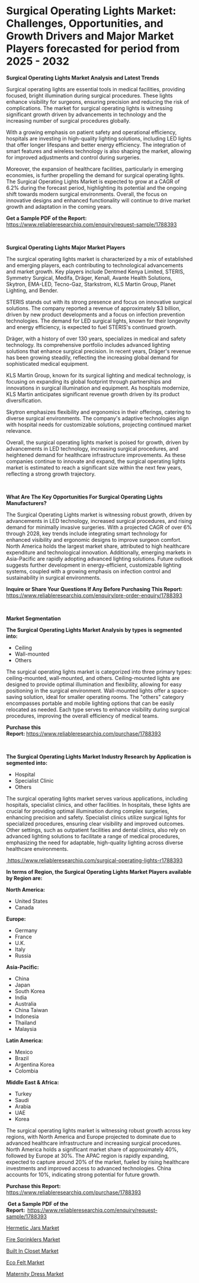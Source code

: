 <p><h1>Surgical Operating Lights Market: Challenges, Opportunities, and Growth Drivers and Major Market Players forecasted for period from 2025 - 2032</h1></p><p><strong>Surgical Operating Lights Market Analysis and Latest Trends</strong></p>
<p><p>Surgical operating lights are essential tools in medical facilities, providing focused, bright illumination during surgical procedures. These lights enhance visibility for surgeons, ensuring precision and reducing the risk of complications. The market for surgical operating lights is witnessing significant growth driven by advancements in technology and the increasing number of surgical procedures globally. </p><p>With a growing emphasis on patient safety and operational efficiency, hospitals are investing in high-quality lighting solutions, including LED lights that offer longer lifespans and better energy efficiency. The integration of smart features and wireless technology is also shaping the market, allowing for improved adjustments and control during surgeries. </p><p>Moreover, the expansion of healthcare facilities, particularly in emerging economies, is further propelling the demand for surgical operating lights. The Surgical Operating Lights Market is expected to grow at a CAGR of 6.2% during the forecast period, highlighting its potential and the ongoing shift towards modern surgical environments. Overall, the focus on innovative designs and enhanced functionality will continue to drive market growth and adaptation in the coming years.</p></p>
<p><strong>Get a Sample PDF of the Report:&nbsp;</strong> <a href="https://www.reliableresearchiq.com/enquiry/request-sample/1788393?utm_campaign=2310&utm_medium=2&utm_source=Github&utm_content=ia&utm_term=04032025&utm_id=surgical-operating-lights">https://www.reliableresearchiq.com/enquiry/request-sample/1788393</a></p>
<p>&nbsp;</p>
<p><strong>Surgical Operating Lights Major Market Players</strong></p>
<p><p>The surgical operating lights market is characterized by a mix of established and emerging players, each contributing to technological advancements and market growth. Key players include Dentmed Kenya Limited, STERIS, Symmetry Surgical, Medifa, Dräger, Kenall, Avante Health Solutions, Skytron, EMA-LED, Tecno-Gaz, Starkstrom, KLS Martin Group, Planet Lighting, and Bender.</p><p>STERIS stands out with its strong presence and focus on innovative surgical solutions. The company reported a revenue of approximately $3 billion, driven by new product developments and a focus on infection prevention technologies. The demand for LED surgical lights, known for their longevity and energy efficiency, is expected to fuel STERIS's continued growth.</p><p>Dräger, with a history of over 130 years, specializes in medical and safety technology. Its comprehensive portfolio includes advanced lighting solutions that enhance surgical precision. In recent years, Dräger's revenue has been growing steadily, reflecting the increasing global demand for sophisticated medical equipment. </p><p>KLS Martin Group, known for its surgical lighting and medical technology, is focusing on expanding its global footprint through partnerships and innovations in surgical illumination and equipment. As hospitals modernize, KLS Martin anticipates significant revenue growth driven by its product diversification.</p><p>Skytron emphasizes flexibility and ergonomics in their offerings, catering to diverse surgical environments. The company's adaptive technologies align with hospital needs for customizable solutions, projecting continued market relevance.</p><p>Overall, the surgical operating lights market is poised for growth, driven by advancements in LED technology, increasing surgical procedures, and heightened demand for healthcare infrastructure improvements. As these companies continue to innovate and expand, the surgical operating lights market is estimated to reach a significant size within the next few years, reflecting a strong growth trajectory.</p></p>
<p>&nbsp;</p>
<p><strong>What Are The Key Opportunities For Surgical Operating Lights Manufacturers?</strong></p>
<p><p>The Surgical Operating Lights market is witnessing robust growth, driven by advancements in LED technology, increased surgical procedures, and rising demand for minimally invasive surgeries. With a projected CAGR of over 6% through 2028, key trends include integrating smart technology for enhanced visibility and ergonomic designs to improve surgeon comfort. North America holds the largest market share, attributed to high healthcare expenditure and technological innovation. Additionally, emerging markets in Asia-Pacific are rapidly adopting advanced lighting solutions. Future outlook suggests further development in energy-efficient, customizable lighting systems, coupled with a growing emphasis on infection control and sustainability in surgical environments.</p></p>
<p><strong>Inquire or Share Your Questions If Any Before Purchasing This Report:</strong> <a href="https://www.reliableresearchiq.com/enquiry/pre-order-enquiry/1788393?utm_campaign=2310&utm_medium=2&utm_source=Github&utm_content=ia&utm_term=04032025&utm_id=surgical-operating-lights">https://www.reliableresearchiq.com/enquiry/pre-order-enquiry/1788393</a></p>
<p>&nbsp;</p>
<p><strong>Market Segmentation</strong></p>
<p><strong>The Surgical Operating Lights Market Analysis by types is segmented into:</strong></p>
<p><ul><li>Ceiling</li><li>Wall-mounted</li><li>Others</li></ul></p>
<p><p>The surgical operating lights market is categorized into three primary types: ceiling-mounted, wall-mounted, and others. Ceiling-mounted lights are designed to provide optimal illumination and flexibility, allowing for easy positioning in the surgical environment. Wall-mounted lights offer a space-saving solution, ideal for smaller operating rooms. The "others" category encompasses portable and mobile lighting options that can be easily relocated as needed. Each type serves to enhance visibility during surgical procedures, improving the overall efficiency of medical teams.</p></p>
<p><strong>Purchase this Report:&nbsp;</strong><a href="https://www.reliableresearchiq.com/purchase/1788393?utm_campaign=2310&utm_medium=2&utm_source=Github&utm_content=ia&utm_term=04032025&utm_id=surgical-operating-lights">https://www.reliableresearchiq.com/purchase/1788393</a></p>
<p>&nbsp;</p>
<p><strong>The Surgical Operating Lights Market Industry Research by Application is segmented into:</strong></p>
<p><ul><li>Hospital</li><li>Specialist Clinic</li><li>Others</li></ul></p>
<p><p>The surgical operating lights market serves various applications, including hospitals, specialist clinics, and other facilities. In hospitals, these lights are crucial for providing optimal illumination during complex surgeries, enhancing precision and safety. Specialist clinics utilize surgical lights for specialized procedures, ensuring clear visibility and improved outcomes. Other settings, such as outpatient facilities and dental clinics, also rely on advanced lighting solutions to facilitate a range of medical procedures, emphasizing the need for adaptable, high-quality lighting across diverse healthcare environments.</p></p>
<p><a href="https://www.reliableresearchiq.com/surgical-operating-lights-r1788393?utm_campaign=2310&utm_medium=2&utm_source=Github&utm_content=ia&utm_term=04032025&utm_id=surgical-operating-lights">&nbsp;https://www.reliableresearchiq.com/surgical-operating-lights-r1788393</a></p>
<p><strong>In terms of Region, the Surgical Operating Lights Market Players available by Region are:</strong></p>
<p>
    <p> <strong> North America: </strong>
        <ul>
            <li>United States</li>
            <li>Canada</li>
        </ul>
        </p> 
    <p> <strong> Europe: </strong>
        <ul>
            <li>Germany</li>
            <li>France</li>
            <li>U.K.</li>
            <li>Italy</li>
            <li>Russia</li>
        </ul>
        </p> 
    <p> <strong> Asia-Pacific: </strong>
        <ul>
            <li>China</li>
            <li>Japan</li>
            <li>South Korea</li>
            <li>India</li>
            <li>Australia</li>
            <li>China Taiwan</li>
            <li>Indonesia</li>
            <li>Thailand</li>
            <li>Malaysia</li>
        </ul>
        </p> 
    <p> <strong> Latin America: </strong>
        <ul>
            <li>Mexico</li>
            <li>Brazil</li>
            <li>Argentina Korea</li>
            <li>Colombia</li>
        </ul>
        </p> 
    <p> <strong> Middle East & Africa: </strong>
        <ul>
            <li>Turkey</li>
            <li>Saudi</li>
            <li>Arabia</li>
            <li>UAE</li>
            <li>Korea</li>
        </ul>
    </p>
    </p>
<p><p>The surgical operating lights market is witnessing robust growth across key regions, with North America and Europe projected to dominate due to advanced healthcare infrastructure and increasing surgical procedures. North America holds a significant market share of approximately 40%, followed by Europe at 30%. The APAC region is rapidly expanding, expected to capture around 20% of the market, fueled by rising healthcare investments and improved access to advanced technologies. China accounts for 10%, indicating strong potential for future growth.</p></p>
<p><strong>Purchase this Report: </strong><a href="https://www.reliableresearchiq.com/purchase/1788393?utm_campaign=2310&utm_medium=2&utm_source=Github&utm_content=ia&utm_term=04032025&utm_id=surgical-operating-lights">https://www.reliableresearchiq.com/purchase/1788393</a></p>
<p>&nbsp;<strong>Get a Sample PDF of the Report:&nbsp;&nbsp;</strong><a href="https://www.reliableresearchiq.com/enquiry/request-sample/1788393?utm_campaign=2310&utm_medium=2&utm_source=Github&utm_content=ia&utm_term=04032025&utm_id=surgical-operating-lights">https://www.reliableresearchiq.com/enquiry/request-sample/1788393</a></p>
<p><strong></strong></p>
<p><p><a href="https://www.linkedin.com/pulse/global-hermetic-jars-market-research-2025-2032-technology-30yye?utm_campaign=2310&utm_medium=2&utm_source=Github&utm_content=ia&utm_term=04032025&utm_id=surgical-operating-lights">Hermetic Jars Market</a></p><p><a href="https://www.linkedin.com/pulse/forecast-fire-sprinklers-market-from-2025-2032-rapid-szsde?utm_campaign=2310&utm_medium=2&utm_source=Github&utm_content=ia&utm_term=04032025&utm_id=surgical-operating-lights">Fire Sprinklers Market</a></p><p><a href="https://www.linkedin.com/pulse/transforming-connectivity-exploring-built-closet-markets-espae?utm_campaign=2310&utm_medium=2&utm_source=Github&utm_content=ia&utm_term=04032025&utm_id=surgical-operating-lights">Built In Closet Market</a></p><p><a href="https://www.linkedin.com/pulse/sustainability-trends-eco-felt-industry-market-implications-wogie?utm_campaign=2310&utm_medium=2&utm_source=Github&utm_content=ia&utm_term=04032025&utm_id=surgical-operating-lights">Eco Felt Market</a></p><p><a href="https://www.linkedin.com/pulse/understanding-maternity-dress-market-competitor-analysis-5tgxe?utm_campaign=2310&utm_medium=2&utm_source=Github&utm_content=ia&utm_term=04032025&utm_id=surgical-operating-lights">Maternity Dress Market</a></p></p>